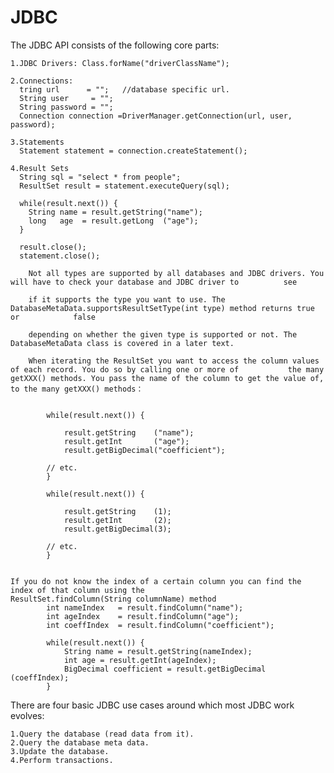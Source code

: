 # JDBC

The JDBC API consists of the following core parts:

    1.JDBC Drivers: Class.forName("driverClassName");
    
    2.Connections:
      tring url      = "";   //database specific url.
      String user     = "";
      String password = "";
      Connection connection =DriverManager.getConnection(url, user, password);
      
    3.Statements
      Statement statement = connection.createStatement();
      
    4.Result Sets
      String sql = "select * from people";
      ResultSet result = statement.executeQuery(sql);
      
      while(result.next()) {
        String name = result.getString("name");
        long   age  = result.getLong  ("age");
      }
      
      result.close();
      statement.close();
      
        Not all types are supported by all databases and JDBC drivers. You will have to check your database and JDBC driver to          see
    
        if it supports the type you want to use. The DatabaseMetaData.supportsResultSetType(int type) method returns true or            false
    
        depending on whether the given type is supported or not. The DatabaseMetaData class is covered in a later text.
        
        When iterating the ResultSet you want to access the column values of each record. You do so by calling one or more of           the many getXXX() methods. You pass the name of the column to get the value of, to the many getXXX() methods：
        
        
            while(result.next()) {

                result.getString    ("name");
                result.getInt       ("age");
                result.getBigDecimal("coefficient");

            // etc.
            }
        
            while(result.next()) {

                result.getString    (1);
                result.getInt       (2);
                result.getBigDecimal(3);

            // etc.
            }
            
            
    If you do not know the index of a certain column you can find the index of that column using the                                        ResultSet.findColumn(String columnName) method
            int nameIndex   = result.findColumn("name");
            int ageIndex    = result.findColumn("age");
            int coeffIndex  = result.findColumn("coefficient");

            while(result.next()) {
                String name = result.getString(nameIndex);
                int age = result.getInt(ageIndex);
                BigDecimal coefficient = result.getBigDecimal (coeffIndex);
            }

      
  
There are four basic JDBC use cases around which most JDBC work evolves:

    1.Query the database (read data from it).
    2.Query the database meta data.
    3.Update the database.
    4.Perform transactions.
    

    
